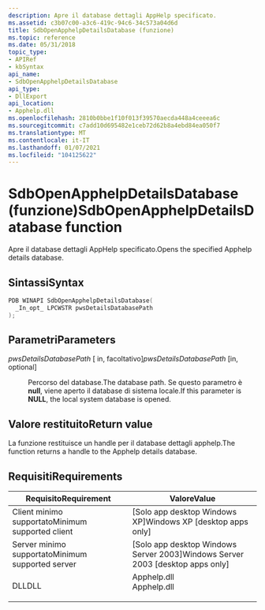 ```yaml
---
description: Apre il database dettagli AppHelp specificato.
ms.assetid: c3b07c00-a3c6-419c-94c6-34c573a04d6d
title: SdbOpenApphelpDetailsDatabase (funzione)
ms.topic: reference
ms.date: 05/31/2018
topic_type:
- APIRef
- kbSyntax
api_name:
- SdbOpenApphelpDetailsDatabase
api_type:
- DllExport
api_location:
- Apphelp.dll
ms.openlocfilehash: 2810b0bbe1f10f013f39570aecda448a4ceeea6c
ms.sourcegitcommit: c7add10d695482e1ceb72d62b8a4ebd84ea050f7
ms.translationtype: MT
ms.contentlocale: it-IT
ms.lasthandoff: 01/07/2021
ms.locfileid: "104125622"
---
```

# <a name="sdbopenapphelpdetailsdatabase-function"></a><span data-ttu-id="d509d-103">SdbOpenApphelpDetailsDatabase (funzione)</span><span class="sxs-lookup"><span data-stu-id="d509d-103">SdbOpenApphelpDetailsDatabase function</span></span>

<span data-ttu-id="d509d-104">Apre il database dettagli AppHelp specificato.</span><span class="sxs-lookup"><span data-stu-id="d509d-104">Opens the specified Apphelp details database.</span></span>

## <a name="syntax"></a><span data-ttu-id="d509d-105">Sintassi</span><span class="sxs-lookup"><span data-stu-id="d509d-105">Syntax</span></span>


```C++
PDB WINAPI SdbOpenApphelpDetailsDatabase(
  _In_opt_ LPCWSTR pwsDetailsDatabasePath
);
```



## <a name="parameters"></a><span data-ttu-id="d509d-106">Parametri</span><span class="sxs-lookup"><span data-stu-id="d509d-106">Parameters</span></span>

<dl> <dt>

<span data-ttu-id="d509d-107">*pwsDetailsDatabasePath* \[ in, facoltativo\]</span><span class="sxs-lookup"><span data-stu-id="d509d-107">*pwsDetailsDatabasePath* \[in, optional\]</span></span>
</dt> <dd>

<span data-ttu-id="d509d-108">Percorso del database.</span><span class="sxs-lookup"><span data-stu-id="d509d-108">The database path.</span></span> <span data-ttu-id="d509d-109">Se questo parametro è **null**, viene aperto il database di sistema locale.</span><span class="sxs-lookup"><span data-stu-id="d509d-109">If this parameter is **NULL**, the local system database is opened.</span></span>

</dd> </dl>

## <a name="return-value"></a><span data-ttu-id="d509d-110">Valore restituito</span><span class="sxs-lookup"><span data-stu-id="d509d-110">Return value</span></span>

<span data-ttu-id="d509d-111">La funzione restituisce un handle per il database dettagli apphelp.</span><span class="sxs-lookup"><span data-stu-id="d509d-111">The function returns a handle to the Apphelp details database.</span></span>

## <a name="requirements"></a><span data-ttu-id="d509d-112">Requisiti</span><span class="sxs-lookup"><span data-stu-id="d509d-112">Requirements</span></span>



| <span data-ttu-id="d509d-113">Requisito</span><span class="sxs-lookup"><span data-stu-id="d509d-113">Requirement</span></span> | <span data-ttu-id="d509d-114">Valore</span><span class="sxs-lookup"><span data-stu-id="d509d-114">Value</span></span> |
|-------------------------------------|----------------------------------------------------------------------------------------|
| <span data-ttu-id="d509d-115">Client minimo supportato</span><span class="sxs-lookup"><span data-stu-id="d509d-115">Minimum supported client</span></span><br/> | <span data-ttu-id="d509d-116">\[Solo app desktop Windows XP\]</span><span class="sxs-lookup"><span data-stu-id="d509d-116">Windows XP \[desktop apps only\]</span></span><br/>                                            |
| <span data-ttu-id="d509d-117">Server minimo supportato</span><span class="sxs-lookup"><span data-stu-id="d509d-117">Minimum supported server</span></span><br/> | <span data-ttu-id="d509d-118">\[Solo app desktop Windows Server 2003\]</span><span class="sxs-lookup"><span data-stu-id="d509d-118">Windows Server 2003 \[desktop apps only\]</span></span><br/>                                   |
| <span data-ttu-id="d509d-119">DLL</span><span class="sxs-lookup"><span data-stu-id="d509d-119">DLL</span></span><br/>                      | <dl> <span data-ttu-id="d509d-120"><dt>Apphelp.dll</dt></span><span class="sxs-lookup"><span data-stu-id="d509d-120"><dt>Apphelp.dll</dt></span></span> </dl> |



 

 





